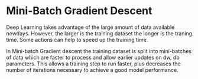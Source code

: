 # Mini-Batch Gradient Descent

Deep Learning takes advantage of the large amount of data available nowdays. 
However, the larger is the training dataset the longer is the traning time. Some actions can help to speed up the training time.

In Mini-batch Gradient descent the training dataset is split into mini-batches of data which are faster to process and allow earlier updates on dw, db parameters.
This allows a training step to run faster, plus decreases the number of iterations necessary to achieve a good model performance. 
